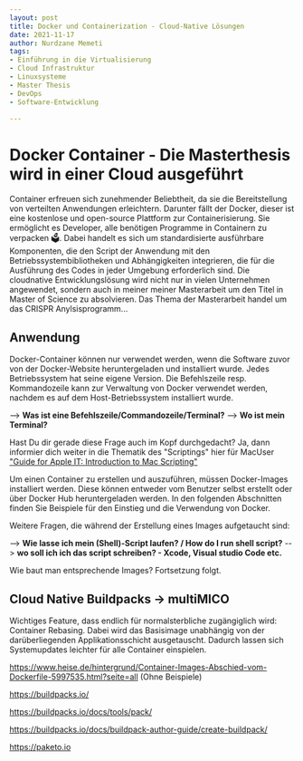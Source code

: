```yaml
--- 
layout: post
title: Docker und Containerization - Cloud-Native Lösungen
date: 2021-11-17
author: Nurdzane Memeti
tags: 
- Einführung in die Virtualisierung
- Cloud Infrastruktur
- Linuxsysteme
- Master Thesis
- DevOps
- Software-Entwicklung

---
```

# Docker Container - Die Masterthesis wird in einer Cloud ausgeführt

Container erfreuen sich zunehmender Beliebtheit, da sie die Bereitstellung von verteilten Anwendungen erleichtern. Darunter fällt der Docker, dieser ist eine kostenlose und open-source Plattform zur Containerisierung. Sie ermöglicht es Developer, alle benötigen Programme in Containern zu verpacken 🗳. Dabei handelt es sich um standardisierte ausführbare Komponenten, die den Script der Anwendung mit den Betriebssystembibliotheken und Abhängigkeiten integrieren, die für die Ausführung des Codes in jeder Umgebung erforderlich sind. Die cloudnative Entwicklungslösung wird nicht nur in vielen Unternehmen angewendet, sondern auch in meiner meiner Masterarbeit um den Titel in Master of Science zu absolvieren. Das Thema der Masterarbeit handel um das CRISPR Anylsisprogramm...

## Anwendung

Docker-Container können nur verwendet werden, wenn die Software zuvor von der Docker-Website heruntergeladen und installiert wurde. Jedes Betriebssystem hat seine eigene Version. Die Befehlszeile resp. Kommandozeile kann zur Verwaltung von Docker verwendet werden, nachdem es auf dem Host-Betriebssystem installiert wurde. 

--> **Was ist eine Befehlszeile/Commandozeile/Terminal?** 
--> **Wo ist mein Terminal?**

Hast Du dir gerade diese Frage auch im Kopf durchgedacht? Ja, dann informier dich weiter in die Thematik des "Scriptings" hier für MacUser ["Guide for Apple IT: Introduction to Mac Scripting"](https://blog.kandji.io/guide-for-apple-it-introduction-to-mac-scripting)

Um einen Container zu erstellen und auszuführen, müssen Docker-Images installiert werden. Diese können entweder vom Benutzer selbst erstellt oder über Docker Hub heruntergeladen werden. In den folgenden Abschnitten finden Sie Beispiele für den Einstieg und die Verwendung von Docker.

Weitere Fragen, die während der Erstellung eines Images aufgetaucht sind:

--> **Wie lasse ich mein (Shell)-Script laufen? / How do I run shell script?**
--> **wo soll ich ich das script schreiben? - Xcode, Visual studio Code etc.**

Wie baut man entsprechende Images? Fortsetzung folgt.

## Cloud Native Buildpacks -> multiMICO

Wichtiges Feature, dass endlich für normalsterbliche zugängiglich wird: Container Rebasing. Dabei wird das Basisimage unabhängig von der darüberliegenden Applikationsschicht ausgetauscht. Dadurch lassen sich Systemupdates leichter für alle Container einspielen.

https://www.heise.de/hintergrund/Container-Images-Abschied-vom-Dockerfile-5997535.html?seite=all (Ohne Beispiele)

https://buildpacks.io/

https://buildpacks.io/docs/tools/pack/

https://buildpacks.io/docs/buildpack-author-guide/create-buildpack/

https://paketo.io



